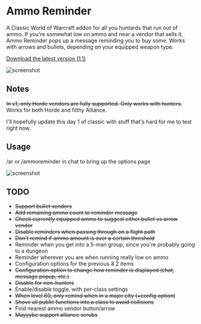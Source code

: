 # Ammo Reminder

A Classic World of Warcraft addon for all you huntards that
run out of ammo. If you're somewhat low on ammo and near a vendor
that sells it, Ammo Reminder pops up a message reminding you to 
buy some. Works with arrows and bullets, depending on your
equipped weapon type.

[Download the latest version (1.1)](https://github.com/Brunope/AmmoReminder/releases/download/v1.1/AmmoReminder-v1.1.zip)

![screenshot](http://i.imgur.com/mwuLRxg.jpg)

## Notes
~~In v1, only Horde vendors are fully supported. Only works with hunters.~~
Works for both Horde and filthy Alliance.

I'll hopefully update this day 1 of classic with stuff that's hard
for me to test right now.

## Usage
/ar or /ammoreminder in chat to bring up the options page

![screenshot](http://i.imgur.com/LgfRMEM.jpg)

## TODO
* ~~Support bullet vendors~~
* ~~Add remaining ammo count to reminder message~~
* ~~Check currently equipped ammo to suggest either bullet vs arrow vendor~~
* ~~Disable reminders when passing through on a flight path~~
* ~~Don't remind if ammo amount is over a certain threshold~~
* Reminder when you get into a 5-man group, since you're probably going to a dungeon
* Reminder wherever you are when running really low on ammo
* Configuration options for the previous ~~3~~ 2 items
* ~~Configuration option to change how reminder is displayed (chat, message popup, etc.)~~
* ~~Disable for non-hunters~~
* Enable/disable toggle, with per-class settings
* ~~When level 60, only remind when in a major city (+config option)~~
* ~~Shove all public functions into a class to avoid collisions~~
* Find nearest ammo vendor button/arrow
* ~~Mayyybe support alliance scrubs~~

